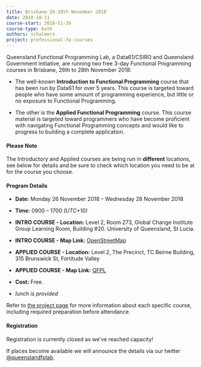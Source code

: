 ```yaml
---
title: Brisbane 26-28th November 2018
date: 2018-10-11
course-start: 2018-11-26
course-type: both
authors: schalmers
project: professional-fp-courses 
---
```


<!-- options for course-type: intro|applied|both -->

Queensland Functional Programming Lab, a Data61/CSIRO and Queensland Government initiative, are running two free 3-day Functional Programming courses in Brisbane, 26th to 28th November 2018:

* The well-known **Introduction to Functional Programming** course that has been run by Data61 for over 5 years. This course is targeted toward people who have some amount of programming experience, but little or no exposure to Functional Programming.

* The other is the **Applied Functional Programming** course. This course material is targeted toward programmers who have become proficient with navigating Functional Programming concepts and would like to progress to building a complete application.

#### Please Note

The Introductory and Applied courses are being run in __different__ locations, see below for details and be sure to check which location you need to be at for the course you choose.

#### Program Details

* **Date:** Monday 26 November 2018 – Wednesday 28 November 2018
* **Time:** 0900 – 1700 *(UTC+10)*

* **INTRO COURSE - Location:** Level 2, Room 273, Global Change Institute Group Learning Room, Building #20. University of Queensland, St Lucia.
* **INTRO COURSE - Map Link:** [OpenStreetMap](https://osm.org/go/ueD0ujxvt)

* **APPLIED COURSE - Location:** Level 2, The Precinct, TC Beirne Building, 315 Brunswick St, Fortitude Valley
* **APPLIED COURSE - Map Link:** [QFPL](https://qfpl.io/location)

* **Cost:** Free.
* *lunch is provided*

Refer to [the project page](http://qfpl.io/projects/professional-fp-courses/) for more information about each specific course, including required preparation before attendance.

#### Registration

Registration is currently closed as we've reached capacity!

If places become available we will announce the details via our twitter [\@queenslandfplab](https://twitter.com/queenslandfplab).

<!-- 
Please register your interest [here](https://goo.gl/forms/mhOsXARi23niCLoA2). 
-->
